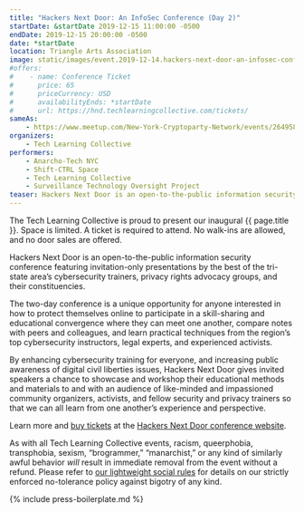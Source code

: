 ```yaml
---
title: "Hackers Next Door: An InfoSec Conference (Day 2)"
startDate: &startDate 2019-12-15 11:00:00 -0500
endDate: 2019-12-15 20:00:00 -0500
date: *startDate
location: Triangle Arts Association
image: static/images/event.2019-12-14.hackers-next-door-an-infosec-conference.rectangle.png
#offers:
#    - name: Conference Ticket
#      price: 65
#      priceCurrency: USD
#      availabilityEnds: *startDate
#      url: https://hnd.techlearningcollective.com/tickets/
sameAs:
    - https://www.meetup.com/New-York-Cryptoparty-Network/events/264958235/
organizers:
    - Tech Learning Collective
performers:
    - Anarcho-Tech NYC
    - Shift-CTRL Space
    - Tech Learning Collective
    - Surveillance Technology Oversight Project
teaser: Hackers Next Door is an open-to-the-public information security conference featuring invitation-only presentations by the best of the tri-state area’s cybersecurity trainers, privacy rights advocacy groups, and their constituencies.
---
```


The Tech Learning Collective is proud to present our inaugural {{ page.title }}. Space is limited. A ticket is required to attend. No walk-ins are allowed, and no door sales are offered.

Hackers Next Door is an open-to-the-public information security conference featuring invitation-only presentations by the best of the tri-state area’s cybersecurity trainers, privacy rights advocacy groups, and their constituencies.

The two-day conference is a unique opportunity for anyone interested in how to protect themselves online to participate in a skill-sharing and educational convergence where they can meet one another, compare notes with peers and colleagues, and learn practical techniques from the region’s top cybersecurity instructors, legal experts, and experienced activists.

By enhancing cybersecurity training for everyone, and increasing public awareness of digital civil liberties issues, Hackers Next Door gives invited speakers a chance to showcase and workshop their educational methods and materials to and with an audience of like-minded and impassioned community organizers, activists, and fellow security and privacy trainers so that we can all learn from one another’s experience and perspective.

Learn more and [buy tickets](https://hnd.techlearningcollective.com/tickets/) at the [Hackers Next Door conference website](https://hnd.techlearningcollective.com/).

As with all Tech Learning Collective events, racism, queerphobia, transphobia, sexism, &ldquo;brogrammer,&rdquo; &ldquo;manarchist,&rdquo; or any kind of similarly awful behavior *will* result in immediate removal from the event without a refund. Please refer to [our lightweight social rules](https://github.com/AnarchoTechNYC/meta/wiki/Social-rules) for details on our strictly enforced no-tolerance policy against bigotry of any kind.

{% include press-boilerplate.md %}
